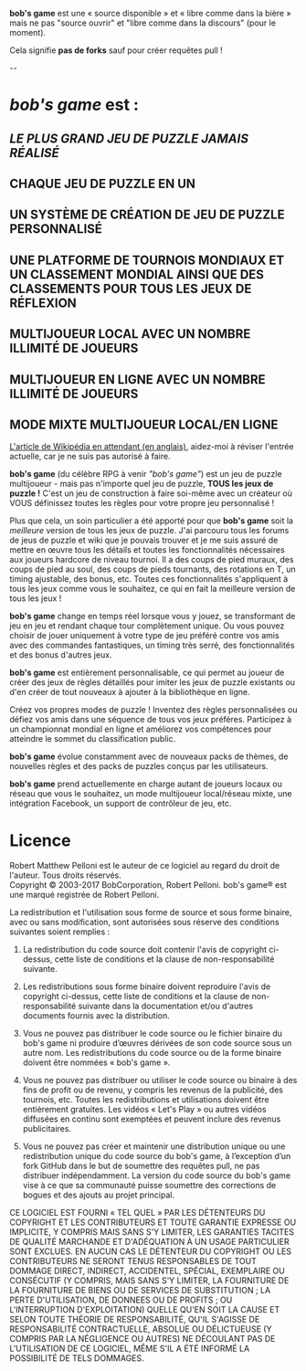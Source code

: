 **bob's game** est une « source disponible » et « libre comme dans la bière » mais ne pas "source ouvrir" et "libre comme dans la discours" (pour le moment).

Cela signifie **pas de forks** sauf pour créer requêtes pull !

--

# *bob's game* est :

## *LE PLUS GRAND JEU DE PUZZLE JAMAIS RÉALISÉ*

## CHAQUE JEU DE PUZZLE EN UN

## UN SYSTÈME DE CRÉATION DE JEU DE PUZZLE PERSONNALISÉ

## UNE PLATFORME DE TOURNOIS MONDIAUX ET UN CLASSEMENT MONDIAL AINSI QUE DES CLASSEMENTS POUR TOUS LES JEUX DE RÉFLEXION

## MULTIJOUEUR LOCAL AVEC UN NOMBRE ILLIMITÉ DE JOUEURS

## MULTIJOUEUR EN LIGNE AVEC UN NOMBRE ILLIMITÉ DE JOUEURS

## MODE MIXTE MULTIJOUEUR LOCAL/EN LIGNE

[L'article de Wikipédia en attendant (en anglais)](https://en.wikipedia.org/w/index.php?title=Bob%27s_Game&oldid=713042467), aidez-moi à réviser l'entrée actuelle, car je ne suis pas autorisé à faire.

**bob's game** (du célèbre RPG à venir *"bob's game"*) est un jeu de puzzle multijoueur - mais pas n'importe quel jeu de puzzle, **TOUS les jeux de puzzle !** C'est un jeu de construction à faire soi-même avec un créateur où VOUS définissez toutes les règles pour votre propre jeu personnalisé !

Plus que cela, un soin particulier a été apporté pour que **bob's game** soit la *meilleure* version de tous les jeux de puzzle. J'ai parcouru tous les forums de jeus de puzzle et wiki que je pouvais trouver et je me suis assuré de mettre en œuvre tous les détails et toutes les fonctionnalités nécessaires aux joueurs hardcore de niveau tournoi. Il a des coups de pied muraux, des coups de pied au soul, des coups de pieds tournants, des rotations en T, un timing ajustable, des bonus, etc. Toutes ces fonctionnalités s'appliquent à tous les jeux comme vous le souhaitez, ce qui en fait la meilleure version de tous les jeux !

**bob's game** change en temps réel lorsque vous y jouez, se transformant de jeu en jeu et rendant chaque tour complètement unique. Ou vous pouvez choisir de jouer uniquement à votre type de jeu préféré contre vos amis avec des commandes fantastiques, un timing très serré, des fonctionnalités et des bonus d'autres jeux.

**bob's game** est entièrement personnalisable, ce qui permet au joueur de créer des jeux de règles détaillés pour imiter les jeux de puzzle existants ou d'en créer de tout nouveaux à ajouter à la bibliothèque en ligne.

Créez vos propres modes de puzzle ! Inventez des règles personnalisées ou défiez vos amis dans une séquence de tous vos jeux préféres. Participez à un championnat mondial en ligne et améliorez vos compétences pour atteindre le sommet du classification public.

**bob's game** évolue constamment avec de nouveaux packs de thèmes, de nouvelles règles et des packs de puzzles conçus par les utilisateurs.

**bob's game** prend actuellemente en charge autant de joueurs locaux ou réseau que vous le souhaitez, un mode multijoueur local/réseau mixte, une intégration Facebook, un support de contrôleur de jeu, etc.

# Licence
Robert Matthew Pelloni est le auteur de ce logiciel au regard du droit de l'auteur. Tous droits réservés.<br />
Copyright © 2003-2017 BobCorporation, Robert Pelloni. bob's game® est une marqué registrée de Robert Pelloni.

La redistribution et l'utilisation sous forme de source et sous forme binaire, avec ou sans modification, sont autorisées sous réserve des conditions suivantes soient remplies :

1. La redistribution du code source doit contenir l'avis de copyright ci-dessus, cette liste de conditions et la clause de non-responsabilité suivante.

2. Les redistributions sous forme binaire doivent reproduire l'avis de copyright ci-dessus, cette liste de conditions et la clause de non-responsabilité suivante dans la documentation et/ou d'autres documents fournis avec la distribution.

3. Vous ne pouvez pas distribuer le code source ou le fichier binaire du bob's game ni produire d’œuvres dérivées de son code source sous un autre nom. Les redistributions du code source ou de la forme binaire doivent être nommées « bob's game ».

4. Vous ne pouvez pas distribuer ou utiliser le code source ou binaire à des fins de profit ou de revenu, y compris les revenus de la publicité, des tournois, etc. Toutes les redistributions et utilisations doivent être entièrement gratuites. Les vidéos « Let's Play » ou autres vidéos diffusées en continu sont exemptées et peuvent inclure des revenus publicitaires.

5. Vous ne pouvez pas créer et maintenir une distribution unique ou une redistribution unique du code source du bob's game, à l’exception d’un fork GitHub dans le but de soumettre des requêtes pull, ne pas distribuer indépendamment. La version du code source du bob's game vise à ce que sa communauté puisse soumettre des corrections de bogues et des ajouts au projet principal.

CE LOGICIEL EST FOURNI « TEL QUEL » PAR LES DÉTENTEURS DU COPYRIGHT ET LES CONTRIBUTEURS ET TOUTE GARANTIE EXPRESSE OU IMPLICITE, Y COMPRIS MAIS SANS S'Y LIMITER, LES GARANTIES TACITES DE QUALITÉ MARCHANDE ET D'ADÉQUATION À UN USAGE PARTICULIER SONT EXCLUES. EN AUCUN CAS LE DÉTENTEUR DU COPYRIGHT OU LES CONTRIBUTEURS NE SERONT TENUS RESPONSABLES DE TOUT DOMMAGE DIRECT, INDIRECT, ACCIDENTEL, SPÉCIAL, EXEMPLAIRE OU CONSÉCUTIF (Y COMPRIS, MAIS SANS S'Y LIMITER, LA FOURNITURE DE LA FOURNITURE DE BIENS OU DE SERVICES DE SUBSTITUTION ; LA PERTE D'UTILISATION, DE DONNEES OU DE PROFITS ; OU L'INTERRUPTION D'EXPLOITATION) QUELLE QU'EN SOIT LA CAUSE ET SELON TOUTE THÉORIE DE RESPONSABILITÉ, QU'IL S'AGISSE DE RESPONSABILITÉ CONTRACTUELLE, ABSOLUE OU DÉLICTUEUSE (Y COMPRIS PAR LA NÉGLIGENCE OU AUTRES) NE DÉCOULANT PAS DE L'UTILISATION DE CE LOGICIEL, MÊME S'IL A ÉTÉ INFORMÉ LA POSSIBILITÉ DE TELS DOMMAGES.
